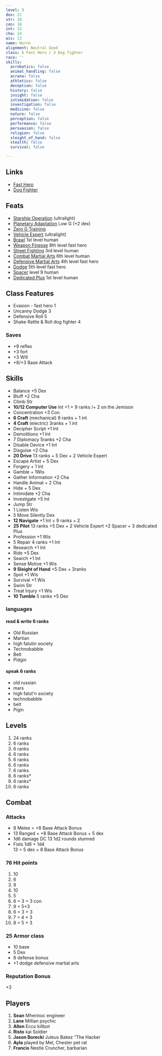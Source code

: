 ```yaml
---
level: 9
dex: 21
str: 10
con: 16
int: 12
cha: 14
wis: 13
name: Huron
alignment: Neutral Good
class: 6 Fast Hero / 3 Dog fighter
race: ''
skills:
  acrobatics: false
  animal_handling: false
  acrana: false
  athletics: false
  deception: false
  history: false
  insight: false
  intimidation: false
  investigation: false
  medicine: false
  nature: false
  perception: false
  performance: false
  persuasion: false
  religion: false
  sleight_of_hand: false
  stealth: false
  survival: false

---
```

## Links

* [Fast Hero](http://spellbooksoftware.com/d20mrsd/fasthero.html)
* [Dog Fighter](http://spellbooksoftware.com/d20mrsd/futuredogfight.html)

## Feats

* [Starship Operation](http://spellbooksoftware.com/d20mrsd/futurefeats.html#soperation) (ultralight)
* [Planetary Adaptation](http://spellbooksoftware.com/d20mrsd/futurefeats.html#adaptation) Low G (+2 dex)
* [Zero G Training](http://spellbooksoftware.com/d20mrsd/futurefeats.html#zerog)
* [Vehicle Expert](http://spellbooksoftware.com/d20mrsd/featorder.html#vehicleexpert) (ultralight)
* [Brawl](http://spellbooksoftware.com/d20mrsd/featorder.html#brawl) 1st level human
* [Weapon Finesse](http://spellbooksoftware.com/d20mrsd/featorder.html#weaponfinesse) 8th level fast hero
* [Street Fighting](http://spellbooksoftware.com/d20mrsd/featorder.html#streetfighting) 3rd level human
* [Combat Martial Arts](http://spellbooksoftware.com/d20mrsd/featorder.html#combatmartial) 6th level human
* [Defensive Martial Arts](http://spellbooksoftware.com/d20mrsd/featorder.html#defensivemartial) 4th level fast hero
* [Dodge](http://spellbooksoftware.com/d20mrsd/featorder.html#dodge) 5th level fast hero
* [Spacer](http://spellbooksoftware.com/d20mrsd/futurefeats.html#spacer) level 9 human
* [Dedicated Plus](http://spellbooksoftware.com/d20mrsd/futurefeats.html#dplus) 1st level human

## Class Features

* Evasion - fast hero 1
* Uncanny Dodge 3
* Defensive Roll 5
* Shake Rattle & Roll dog fighter 4

### Saves

* +9 reflex
* +3 fort
* +3 Will
* +8/+3 Base Attack

## Skills

* Balance +5 Dex
* Bluff +2 Cha
* Climb Str
* **10/12 Computer Use** Int +1 + 9 ranks /+ 2 on the Jemison
* Concentration +3 Con
* **6 Craft** (mechanical) 9 ranks + 1 int
* **4 Craft** (electric) 3ranks + 1 int
* Decipher Script +1 Int
* Demolitions +1 Int
* 7 Diplomacy 5ranks +2 Cha
* Disable Device +1 Int
* Disguise +2 Cha
* **20 Drive** 13 ranks + 5 Dex + 2 Vehicle Expert
* Escape Artist + 5 Dex
* Forgery + 1 Int
* Gamble + 1Wis
* Gather Information +2 Cha
* Handle Animal + 2 Cha
* Hide + 5 Dex
* Intimidate +2 Cha
* Investigate +5 Int
* Jump Str
* 1 Listen Wis
* 5 Move Silently Dex
* **12 Navigate** +1 Int + 9 ranks + 2
* **25 Pilot** 13 ranks +5 Dex + 2 Vehicle Expert +2 Spacer + 3 dedicated Plus
* Profession +1 Wis
* 5 Repair 4 ranks +1 Int
* Research +1 Int
* Ride +5 Dex
* Search +1 Int
* Sense Motive +1 Wis
* **9 Sleight of Hand** +5 Dex + 3ranks
* Spot +1 Wis
* Survival +1 Wis
* Swim Str
* Treat Injury +1 Wis
* **10 Tumble** 5 ranks +5 Dex

### languages

#### read & write 6 ranks

* Old Russian
* Martian
* high falutin society
* Technobabble
* Belt
* Pidgin

#### speak 6 ranks

* old russian
* mars
* high falut'n society
* technobabble
* belt
* Pigin

## Levels

 1. 24 ranks
 2. 6 ranks
 3. 6 ranks
 4. 6 ranks
 5. 6 ranks
 6. 6 ranks
 7. 6 ranks
 8. 6 ranks*
 9. 6 ranks*
10. 6 ranks

## Combat

### Attacks

* 8 Melee = +8 Base Attack Bonus
* 13 Ranged = +8 Base  Attack Bonus + 5 dex
* 1d6 damage DC 13 1d2 rounds stunned
* Fists 1d6 + 1d4  
  13 = 5 dex + 8 Base Attack Bonus

### 76 Hit points

 1. 10
 2. 6
 3. 9
 4. 10
 5. 5
 6. 6 = 3 + 3 con
 7. 9 = 5+3
 8. 6 = 3 + 3
 9. 7 = 4 + 3
10. 8 = 5 + 3

### 25 Armor class

* 10 base
* 5 Dex
* 8 defense bonus
* +1 dodge defensive martial arts

### Reputation Bonus

\+3

## Players

1. **Sean** Mherinoc engineer
2. **Lane** Millian psychic
3. **Allen** Ecco killbot
4. **Risto** kai Soldier
5. **Jason Borecki** Juleus Bakez "The Hacker
6. **Ayla** played by Mel, Chester pet rat
7. **Francis** Nestle Cruncher, barbarian